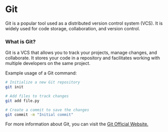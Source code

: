 # Git

Git is a popular tool used as a distributed version control system (VCS). It is widely used for code storage, collaboration, and version control.

### What is Git?

Git is a VCS that allows you to track your projects, manage changes, and collaborate. It stores your code in a repository and facilitates working with multiple developers on the same project.

Example usage of a Git command:

```bash
# Initialize a new Git repository
git init

# Add files to track changes
git add file.py

# Create a commit to save the changes
git commit -m "Initial commit"
```
For more information about Git, you can visit the [Git Official Website.](https://git-scm.com/)